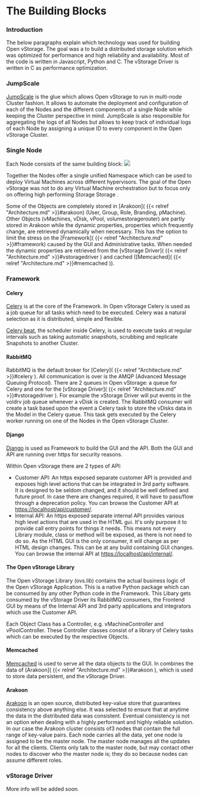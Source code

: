 The Building Blocks
====================

### Introduction

The below paragraphs explain which technology was used for building Open
vStorage. The goal was a to build a distributed storage solution which
was optimized for performance and high reliability and availability.
Most of the code is written in Javascript, Python and C. The vStorage
Driver is written in C as performance optimization.

### JumpScale

[JumpScale](http://www.jumpscale.com/) is the glue which allows Open
vStorage to run in multi-node Cluster fashion. It allows to automate the
deployment and configuration of each of the Nodes and the different
components of a single Node while keeping the Cluster perspective in
mind. JumpScale is also responsible for aggregating the logs of all
Nodes but allows to keep track of individual logs of each Node by
assigning a unique ID to every component in the Open vStorage Cluster.

### Single Node

Each Node consists of the same building block: ![](images/Framework-2512-2146435c-0.png)

Together the Nodes offer a single unified Namespace which can be used to
deploy Virtual Machines across different hypervisors. The goal of the
Open vStorage was not to do any Virtual Machine orchestration but to
focus only on offering high performing Storage Storage .

Some of the Objects are completely stored in [Arakoon]( {{< relref "Architecture.md" >}}#arakoon) (User,
Group, Role, Branding, pMachine). Other Objects (vMachines, vDisk,
vPool, volumestoragerouter) are partly stored in Arakoon while the
dynamic properties, properties which frequently change, are retrieved
dynamically when necessary. This has the option to limit the stress on
the [Framework]( {{< relref "Architecture.md" >}}#framework) caused by the GUI and Administrative tasks.
When needed the dynamic properties are retrieved from the [vStorage
Driver]( {{< relref "Architecture.md" >}}#vstoragedriver ) and cached ([Memcached]( {{< relref "Architecture.md" >}}#memcached )).

<a name="framewor" class="internal-ref"></a>
### Framework

<a name="celery" class="internal-ref"></a>
#### Celery

[Celery](http://www.celeryproject.org/) is at the core of the Framework.
In Open vStorage Celery is used as a job queue for all tasks which need
to be executed. Celery was a natural selection as it is distributed,
simple and flexible.

[Celery
beat](http://docs.celeryproject.org/en/latest/userguide/periodic-tasks.html),
the scheduler inside Celery, is used to execute tasks at regular
intervals such as taking automatic snapshots, scrubbing and replicate
Snapshots to another Cluster.

#### RabbitMQ

RabbitMQ is the default broker for [Celery]( {{< relref "Architecture.md" >}}#celery ). All communication
is over is the AMQP (Advanced Message Queuing Protocol). There are 2
queues in Open vStorage: a queue for Celery and one for the [vStorage
Driver]( {{< relref "Architecture.md" >}}#vstoragedriver ). For example the vStorage Driver will put
events in the voldrv job queue whenever a vDisk is created. The RabbitMQ
consumer will create a task based upon the event a Celery task to store
the vDisks data in the Model in the Celery queue. This task gets
executed by the Celery worker running on one of the Nodes in the Open
vStorage Cluster.

#### Django

[Django](https://www.djangoproject.com/) is used as Framework to build
the GUI and the API. Both the GUI and API are running over https for
security reasons.

Within Open vStorage there are 2 types of API:

-   Customer API: An https exposed separate customer API is provided and
    exposes high level actions that can be integrated in 3rd party
    software. It is designed to be seldom changed, and it should be well
    defined and future proof. In case there are changes required, it
    will have to pass/flow through a deprecation policy. You can browse
    the Customer API at
    [<https://localhost/api/customer/>](https://localhost/api/customer/).
-   Internal API: An https exposed separate internal API provides
    various high level actions that are used in the HTML gui. It's only
    purpose it to provide call entry points for things it needs. This
    means not every Library module, class or method will be exposed, as
    there is not need to do so. As the HTML GUI is the only consumer, it
    will change as per HTML design changes. This can be at any build
    containing GUI changes. You can browse the internal API at
    [<https://localhost/api/internal/>](https://localhost/api/internal/).

<a name="openvstorage" class="internal-ref"></a>
#### The Open vStorage Library

The Open vStorage Library (ovs.lib) contains the actual business logic
of the Open vStorage Application. This is a native Python package which
can be consumed by any other Python code in the Framework. This Libary
gets consumed by the vStorage Driver its RabbitMQ consumers, the
Frontend GUI by means of the Internal API and 3rd party applications and
integrators which use the Customer API.

Each Object Class has a Controller, e.g. vMachineController and
vPoolController. These Controller classes consist of a library of Celery
tasks which can be executed by the respective Objects.

<a name="memcached" class="internal-ref"></a>
#### Memcached

[Memcached](http://memcached.org/) is used to serve all the data objects
to the GUI. In combines the data of [Arakoon]( {{< relref "Architecture.md" >}}#arakoon ), which is used
to store data persistent, and the vStorage Driver.

<a name="arakoon" class="internal-ref"></a>
#### Arakoon

[Arakoon](http://arakoon.org/) is an open source, distributed key-value
store that guarantees consistency above anything else. It was selected
to ensure that at anytime the data in the distributed data was
consistent. Eventual consistency is not an option when dealing with a
highly performant and highly reliable solution. In our case the Arakoon
cluster consists of3 nodes that contain the full range of key-value
pairs. Each node carries all the data, yet one node is assigned to be
the master node. The master node manages all the updates for all the
clients. Clients only talk to the master node, but may contact other
nodes to discover who the master node is; they do so because nodes can
assume different roles.

<a name="vstoragedriver" class="internal-ref"></a>
### vStorage Driver

More info will be added soon.